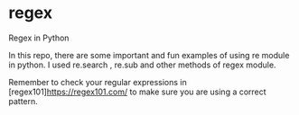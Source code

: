 # regex
Regex in Python 

In this repo, there are some important and fun examples of using re module in python.
I used re.search , re.sub and other methods of regex module.

Remember to check your regular expressions in [regex101]https://regex101.com/ to make sure you are using a correct pattern.
